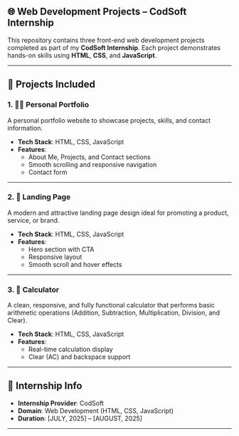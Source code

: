 ## 🌐 Web Development Projects – CodSoft Internship

This repository contains three front-end web development projects completed as part of my **CodSoft Internship**. Each project demonstrates hands-on skills using **HTML**, **CSS**, and **JavaScript**.

---

## 📁 Projects Included

### 1. 🧑‍💼 Personal Portfolio
A personal portfolio website to showcase projects, skills, and contact information.

- **Tech Stack**: HTML, CSS, JavaScript
- **Features**:
  - About Me, Projects, and Contact sections
  - Smooth scrolling and responsive navigation
  - Contact form

---

### 2. 🚀 Landing Page
A modern and attractive landing page design ideal for promoting a product, service, or brand.

- **Tech Stack**: HTML, CSS, JavaScript
- **Features**:
  - Hero section with CTA
  - Responsive layout
  - Smooth scroll and hover effects

---

### 3. 🧮 Calculator
A clean, responsive, and fully functional calculator that performs basic arithmetic operations (Addition, Subtraction, Multiplication, Division, and Clear).

- **Tech Stack**: HTML, CSS, JavaScript
- **Features**:
  - Real-time calculation display
  - Clear (AC) and backspace support

---

## 📌 Internship Info

- **Internship Provider**: CodSoft
- **Domain**: Web Development (HTML, CSS, JavaScript)
- **Duration**: [JULY, 2025] – [AUGUST, 2025]

---